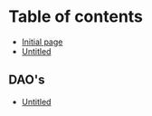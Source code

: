 # Table of contents

* [Initial page](README.md)
* [Untitled](untitled.md)

## DAO's

* [Untitled](daos/untitled.md)

